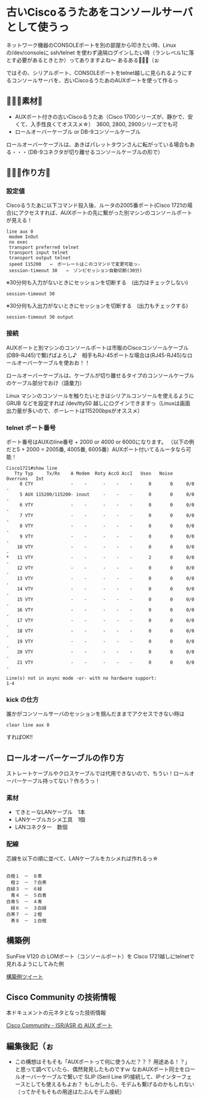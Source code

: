 # 古いCiscoるうたあをコンソールサーバとして使うっ
ネットワーク機器のCONSOLEポートを別の部屋から叩きたい時、Linuxの/dev/consoleに ssh/telnet を使わず遠隔ログインしたい時（ランレベル1に落とす必要があるときとか）ってありますよね～ あるある👩🏻‍🍳（ぉ

ではその、シリアルポート、CONSOLEポートをtelnet越しに見られるようにするコンソールサーバを、古いCiscoるうたあのAUXポートを使って作るっ

## 👩🏻‍🍳素材🍞
* AUXポート付きの古いCiscoるうたあ（Cisco 1700シリーズが、静かで、安くて、入手性良くてオススメ☆）　3600, 2800, 2900シリーズでも可
* ロールオーバーケーブル or DB-9コンソールケーブル

ロールオーバーケーブルは、あきばパレットタウンさんに転がっている場合もある・・・（DB-9コネクタが切り離せるコンソールケーブルの形で）

## 👩🏻‍🍳作り方🍳
### 設定値
Ciscoるうたあに以下コマンド投入後、ルータの2005番ポート(Cisco 1721の場合)にアクセスすれば、AUXポートの先に繋がった別マシンのコンソールポートが見える！

```
line aux 0
 modem InOut
 no exec
 transport preferred telnet
 transport input telnet
 transport output telnet
 speed 115200　　←　ボーレートはこのコマンドで変更可能っ☆
 session-timeout 30　　←　ゾンビセッション自動切断(30分)
```

※30分何も入力がないときにセッションを切断する　(出力はチェックしない)

`session-timeout 30`

※30分何も入出力がないときにセッションを切断する　(出力もチェックする)

`session-timeout 30 output`

### 接続
AUXポートと別マシンのコンソールポートは市販のCiscoコンソールケーブル(DB9-RJ45)で繋げばよろし♪　相手もRJ-45ポートな場合は(RJ45-RJ45)なロールオーバーケーブルを使おお！！

ロールオーバーケーブルは、ケーブルが切り離せるタイプのコンソールケーブルのケーブル部分でおけ（語彙力）

Linux マシンのコンソールを触りたいときはシリアルコンソールを使えるように GRUB などを設定すれば /dev/ttyS0 越しにログインできますっ（Linuxは画面出力量が多いので、ボーレートは115200bpsがオススメ）

### telnet ポート番号
ポート番号はAUXのline番号 + 2000 or 4000 or 6000になります。
（以下の例だと5 + 2000 = 2005番, 4005番, 6005番）AUXポート付いてるルータなら可能！

```
Cisco1721#show line
   Tty Typ     Tx/Rx    A Modem  Roty AccO AccI   Uses   Noise  Overruns   Int
     0 CTY              -    -      -    -    -      0       0     0/0       -
     5 AUX 115200/115200- inout     -    -    -      0       0     0/0       -
     6 VTY              -    -      -    -    -      0       0     0/0       -
     7 VTY              -    -      -    -    -      0       0     0/0       -
     8 VTY              -    -      -    -    -      0       0     0/0       -
     9 VTY              -    -      -    -    -      0       0     0/0       -
    10 VTY              -    -      -    -    -      0       0     0/0       -
*   11 VTY              -    -      -    -    -      2       0     0/0       -
    12 VTY              -    -      -    -    -      0       0     0/0       -
    13 VTY              -    -      -    -    -      0       0     0/0       -
    14 VTY              -    -      -    -    -      0       0     0/0       -
    15 VTY              -    -      -    -    -      0       0     0/0       -
    16 VTY              -    -      -    -    -      0       0     0/0       -
    17 VTY              -    -      -    -    -      0       0     0/0       -
    18 VTY              -    -      -    -    -      0       0     0/0       -
    19 VTY              -    -      -    -    -      0       0     0/0       -
    20 VTY              -    -      -    -    -      0       0     0/0       -
    21 VTY              -    -      -    -    -      0       0     0/0       -

Line(s) not in async mode -or- with no hardware support:
1-4
```
### kick の仕方
誰かがコンソールサーバのセッションを掴んだままでアクセスできない時は

`clear line aux 0`

すればOK!!

## ロールオーバーケーブルの作り方
ストレートケーブルやクロスケーブルでは代用できないので、ちうい！ロールオーバーケーブル持ってない？作ろうっ！

### 素材
* てきとーなLANケーブル　1本
* LANケーブルカシメ工具　1個
* LANコネクター　数個

### 配線

芯線を以下の順に並べて、LANケーブルをカシメれば作れるっ☆
```

白橙１　－　８茶
　橙２　－　７白茶
白緑３　－　６緑
　青４　－　５白青
白青５　－　４青
　緑６　－　３白緑
白茶７　－　２橙
　茶８　－　１白橙
```

## 構築例
SunFire V120 の LOMポート（コンソールポート）を Cisco 1721越しにtelnetで見れるようにしてみた例

[構築例ツイート](https://x.com/IchikawaYukko/status/1616826591153356808) 

## Cisco Community の技術情報
本ドキュメントの元ネタとなった技術情報

[Cisco Community - ISR/ASR の AUX ポート](https://community.cisco.com/t5/tkb-%E3%83%8D%E3%83%83%E3%83%88%E3%83%AF%E3%83%BC%E3%82%AF%E3%82%A4%E3%83%B3%E3%83%95%E3%83%A9-%E3%83%89%E3%82%AD%E3%83%A5%E3%83%A1%E3%83%B3%E3%83%88/isr-asr-%E3%81%AE-aux-%E3%83%9D%E3%83%BC%E3%83%88/ta-p/3161732)

## 編集後記（ぉ
* この構想はそもそも「AUXポートって何に使うんだ？？？ 用途ある！？」と思って調べていたら、偶然発見したものですｗ なおAUXポート同士をロールオーバーケーブルで繋いで SLIP (Seril Line IP)接続して、IPインターフェースとしても使えるもよお？ もしかしたら、モデムも繋げるのかもしれない（ってかそもそもの用途はたぶんモデム接続）
